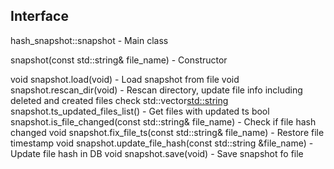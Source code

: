 ## Interface

hash_snapshot::snapshot - Main class

snapshot(const std::string& file_name) - Constructor

void snapshot.load(void) - Load snapshot from file
void snapshot.rescan_dir(void) - Rescan directory, update file info including deleted and created files check
std::vector<std::string> snapshot.ts_updated_files_list() - Get files with updated ts
bool snapshot.is_file_changed(const std::string& file_name) - Check if file hash changed
void snapshot.fix_file_ts(const std::string& file_name) - Restore file timestamp
void snapshot.update_file_hash(const std::string &file_name) - Update file hash in DB
void snapshot.save(void) - Save snapshot fo file

